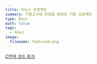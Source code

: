 ```yaml
---
title: 리눅스 프로젝트
summary: 기말고사에 만점을 받았던 기말 프로젝트
type: docs
math: false
tags:
  - 리눅스
image:
  filename: featured.png
---
```


[C언어 코드 링크](https://github.com/Coti00/linux_project)
